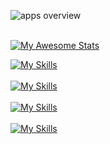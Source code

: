 ![apps overview](https://github.com/StormTersteeg/StormTersteeg/assets/42808385/83d882ef-b55e-4556-9ad2-3d9d2bc9c5eb)
<br><br>


[![My Awesome Stats](https://awesome-github-stats.azurewebsites.net/user-stats/StormTersteeg?cardType=level&theme=github-dark&preferLogin=false)](https://git.io/awesome-stats-card)
<br>

[![My Skills](https://skillicons.dev/icons?i=cs,net,java,kotlin,androidstudio)](https://skillicons.dev)
<br/><br/>
[![My Skills](https://skillicons.dev/icons?i=vue,vuetify,nextjs,cypress,js,typescript,react,jquery,php,html,css,sass)](https://skillicons.dev)
<br/><br/>
[![My Skills](https://skillicons.dev/icons?i=cpp,mysql,postgresql,mongodb,python,selenium,discordbots)](https://skillicons.dev)
<br/><br/>
[![My Skills](https://skillicons.dev/icons?i=figma,photoshop,premiere,aftereffects)](https://skillicons.dev)
